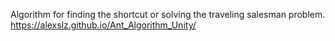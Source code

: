 Algorithm for finding the shortcut or solving the traveling salesman problem.\
https://alexslz.github.io/Ant_Algorithm_Unity/
